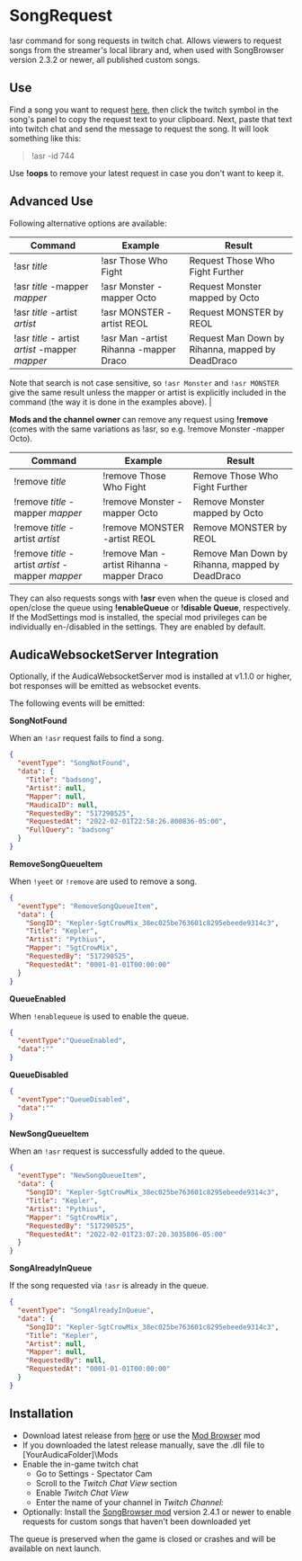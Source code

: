 # SongRequest
!asr command for song requests in twitch chat.
Allows viewers to request songs from the streamer's local library and, when used with SongBrowser version 2.3.2 or newer, all published custom songs.

## Use
Find a song you want to request [here](https://maudica.com/), then click the twitch symbol in the song's panel to copy the request text to your clipboard. Next, paste that text into twitch chat and send the message to request the song. It will look something like this:
> !asr -id 744

Use **!oops** to remove your latest request in case you don't want to keep it.

## Advanced Use
Following alternative options are available:

| Command                                       | Example                              | Result                                          |
|-----------------------------------------------|--------------------------------------|-------------------------------------------------|
|!asr *title*                                   |!asr Those Who Fight                  | Request Those Who Fight Further                 | 
|!asr *title* -mapper *mapper*                  |!asr Monster -mapper Octo             | Request Monster mapped by Octo                  |
|!asr *title* -artist *artist*                  |!asr MONSTER -artist REOL             | Request MONSTER by REOL                         |
|!asr *title* - artist *artist* -mapper *mapper*|!asr Man -artist Rihanna -mapper Draco| Request Man Down by Rihanna, mapped by DeadDraco|

Note that search is not case sensitive, so `!asr Monster` and `!asr MONSTER` give the same result unless the mapper or artist is explicitly included in the command (the way it is done in the examples above).                      | 

**Mods and the channel owner** can remove any request using **!remove** (comes with the same variations as !asr, so e.g. !remove Monster -mapper Octo).

| Command                                          | Example                                 | Result                                          |
|--------------------------------------------------|-----------------------------------------|-------------------------------------------------|
|!remove *title*                                   |!remove Those Who Fight                  | Remove Those Who Fight Further                  | 
|!remove *title* -mapper *mapper*                  |!remove Monster -mapper Octo             | Remove Monster mapped by Octo                   |
|!remove *title* -artist *artist*                  |!remove MONSTER -artist REOL             | Remove MONSTER by REOL                          |
|!remove *title* -artist *artist* -mapper *mapper* |!remove Man -artist Rihanna -mapper Draco| Remove Man Down by Rihanna, mapped by DeadDraco |

They can also requests songs with **!asr** even when the queue is closed and open/close the queue using **!enableQueue** or **!disable Queue**, respectively.
If the ModSettings mod is installed, the special mod privileges can be individually en-/disabled in the settings. They are enabled by default.

## AudicaWebsocketServer Integration

Optionally, if the AudicaWebsocketServer mod is installed at v1.1.0 or higher, bot responses will be emitted as 
websocket events.  

The following events will be emitted:

**SongNotFound**

When an `!asr` request fails to find a song.

```json
{
  "eventType": "SongNotFound",
  "data": {
    "Title": "badsong",
    "Artist": null,
    "Mapper": null,
    "MaudicaID": null,
    "RequestedBy": "517290525",
    "RequestedAt": "2022-02-01T22:58:26.800836-05:00",
    "FullQuery": "badsong"
  }
}
```

**RemoveSongQueueItem**

When `!yeet` or `!remove` are used to remove a song.

```json
{
  "eventType": "RemoveSongQueueItem",
  "data": {
    "SongID": "Kepler-SgtCrowMix_38ec025be763601c8295ebeede9314c3",
    "Title": "Kepler",
    "Artist": "Pythius",
    "Mapper": "SgtCrowMix",
    "RequestedBy": "517290525",
    "RequestedAt": "0001-01-01T00:00:00"
  }
}
```

**QueueEnabled**

When `!enablequeue` is used to enable the queue.

```json
{
  "eventType":"QueueEnabled",
  "data":""
}
```

**QueueDisabled**

```json
{
  "eventType":"QueueDisabled",
  "data":""
}
```

**NewSongQueueItem**

When an `!asr` request is successfully added to the queue.

```json
{
  "eventType": "NewSongQueueItem",
  "data": {
    "SongID": "Kepler-SgtCrowMix_38ec025be763601c8295ebeede9314c3",
    "Title": "Kepler",
    "Artist": "Pythius",
    "Mapper": "SgtCrowMix",
    "RequestedBy": "517290525",
    "RequestedAt": "2022-02-01T23:07:20.3035806-05:00"
  }
}
```

**SongAlreadyInQueue**

If the song requested via `!asr` is already in the queue.

```json
{
  "eventType": "SongAlreadyInQueue",
  "data": {
    "SongID": "Kepler-SgtCrowMix_38ec025be763601c8295ebeede9314c3",
    "Title": "Kepler",
    "Artist": null,
    "Mapper": null,
    "RequestedBy": null,
    "RequestedAt": "0001-01-01T00:00:00"
  }
}
```

## Installation
* Download latest release from [here](https://github.com/Silzoid/SongRequest/releases/latest) or use the [Mod Browser](https://github.com/Contiinuum/ModBrowser/releases/latest) mod
* If you downloaded the latest release manually, save the .dll file to [YourAudicaFolder]\Mods
* Enable the in-game twitch chat
  * Go to Settings - Spectator Cam
  * Scroll to the *Twitch Chat View* section
  * Enable *Twitch Chat View*
  * Enter the name of your channel in *Twitch Channel:*
* Optionally: Install the [SongBrowser mod](https://github.com/Silzoid/SongBrowser/releases/latest) version 2.4.1 or newer to enable requests for custom songs that haven't been downloaded yet

The queue is preserved when the game is closed or crashes and will be available on next launch.